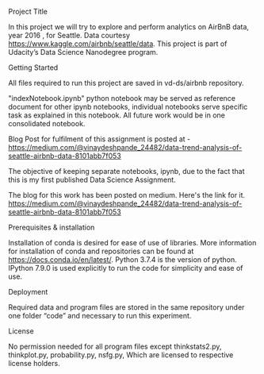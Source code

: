 Project Title

In this project we will try to explore and perform analytics on AirBnB data, year 2016 , for Seattle. Data courtesy https://www.kaggle.com/airbnb/seattle/data. This project is part of Udacity’s Data Science Nanodegree program.

Getting Started

All files required to run this project are saved in vd-ds/airbnb  repository.

"indexNotebook.ipynb" python notebook may be served as reference document for other ipynb notebooks, individual notebooks serve specific task as explained in this notebook. All future work would be in one consolidated notebook.

Blog Post for fulfilment of this assignment is posted at - <https://medium.com/@vinaydeshpande_24482/data-trend-analysis-of-seattle-airbnb-data-8101abb7f053>

The objective of keeping separate notebooks, ipynb, due to the fact that this is my first published Data Science Assignment.

The blog for this work has been posted on medium. Here's the link for it.
https://medium.com/@vinaydeshpande_24482/data-trend-analysis-of-seattle-airbnb-data-8101abb7f053

Prerequisites & installation

Installation of conda is desired for ease of use of libraries. More information for installation of conda and repositories can be found at https://docs.conda.io/en/latest/. Python 3.7.4 is the version of python. IPython 7.9.0 is used explicitly to run the code for simplicity and ease of use.

Deployment

Required data and program files are stored in the same repository under one folder “code” and necessary to run this experiment.

License

No permission needed for all program files except thinkstats2.py, thinkplot.py, probability.py, nsfg.py, Which are licensed to respective license holders.

